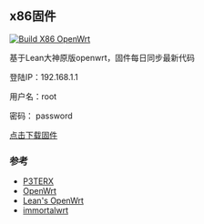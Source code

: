 ## x86固件
[![Build X86 OpenWrt](https://github.com/taanng/x86_Openwrt/actions/workflows/build-immortalwrt-x86-openwrt.yml/badge.svg)](https://github.com/taanng/x86_Openwrt/actions/workflows/build-immortalwrt-x86-openwrt.yml)

基于Lean大神原版openwrt，固件每日同步最新代码

登陆IP：192.168.1.1 

用户名：root

密码： password

[点击下载固件](https://github.com/taanng/x86_Openwrt/releases) 


### 参考

- [P3TERX](https://github.com/P3TERX/Actions-OpenWrt)
- [OpenWrt](https://github.com/openwrt/openwrt)
- [Lean's OpenWrt](https://github.com/coolsnowwolf/lede)
- [immortalwrt](https://github.com/immortalwrt/immortalwrt)

